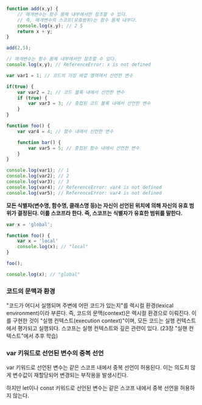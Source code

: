 ```jsx
function add(x,y) {
	// 매개변수는 함수 몸체 내부에서만 참조할 수 있다.
	// 즉, 매개변수의 스코프(유효범위)는 함수 몸체 내부다.
	console.log(x,y); // 2 5
	return x + y;
}

add(2,5);

// 매개변수는 함수 몸체 내부에서만 참조할 수 있다.
console.log(x,y); // ReferenceError: x is not defined
```

```jsx
var var1 = 1; // 코드의 가장 바깥 영역에서 선언한 변수

if(true) {
	var var2 = 2; // 코드 블록 내에서 선언한 변수
	if (true) {
		var var3 = 3; // 중첩된 코드 블록 내에서 선언한 변수
	}
}

function foo() {
	var var4 = 4; // 함수 내에서 선언한 변수

	function bar() {
		var var5 = 5; // 중첩된 함수 내에서 선언한 변수
	}
}

console.log(var1); // 1
console.log(var2); // 2
console.log(var3); // 3
console.log(var4); // ReferenceError: var4 is not defined
console.log(var5); // ReferenceError: var4 is not defined
```

**모든 식별자(변수명, 함수명, 클래스명 등)는 자신이 선언된 위치에 의해 자신의 유효 범위가 결정된다. 이를 스코프라 한다. 즉, 스코프는 식별자가 유효한 범위를 말한다.**

```jsx
var x = 'global';

function foo() {
	var x = 'local'
	console.log(x); // "local"
}

foo();

console.log(x); // "global"
```

### 코드의 문맥과 환경

"코드가 어디서 실행되며 주변에 어떤 코드가 있는지"를 렉시컬 환경(lexical environment)이라 부른다. 즉, 코드의 문맥(context)은 렉시컬 환경으로 이뤄진다. 이를 구현한 것이 "실행 컨텍스트(execution context)"이며, 모든 코드는 실행 컨텍스트에서 평가되고 실행되다. 스코프는 실행 컨텍스트와 깊은 관련이 있다. (23장 "실핸 컨텍스트"에서 추후 학습)

### var 키워드로 선언된 변수의 중복 선언

var 키워드로 선언된 변수는 같은 스코프 내에서 중복 선언이 허용된다. 이는 의도치 않게 변수값이 재할당되어 변경되는 부작용을 발생시킨다.

하지만 let이나 const 키워드로 선언된 변수는 같은 스코프 내에서 중복 선언을 허용하지 않는다.
